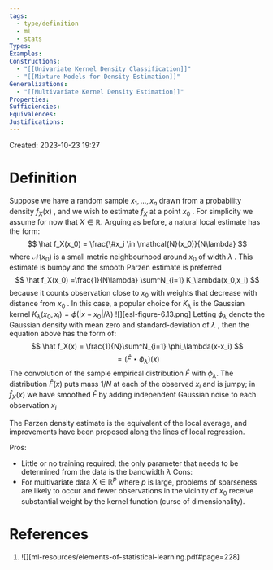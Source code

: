 ```yaml
---
tags:
  - type/definition
  - ml
  - stats
Types: 
Examples: 
Constructions:
  - "[[Univariate Kernel Density Classification]]"
  - "[[Mixture Models for Density Estimation]]"
Generalizations:
  - "[[Multivariate Kernel Density Estimation]]"
Properties: 
Sufficiencies: 
Equivalences: 
Justifications:
---
```

Created: 2023-10-23 19:27
# Definition

Suppose we have a random sample $x_1, ..., x_n$ drawn from a probability density $f_X(x)$ , and we wish to estimate $f_X$ at a point $x_0$ . For simplicity we assume for now that $X \in \mathbb{R}$. Arguing as before, a natural local estimate has the form:
$$
\hat f_X(x_0) = \frac{\#x_i \in \mathcal{N}(x_0)}{N\lambda}
$$
where $\mathcal{N}(x_0)$ is a small metric neighbourhood around $x_0$ of width $\lambda$ . This estimate is bumpy and the smooth Parzen estimate is preferred
$$
\hat f_X(x_0) =\frac{1}{N\lambda} \sum^N_{i=1} K_\lambda(x_0,x_i)
$$
because it counts observation close to $x_0$ with weights that decrease with distance from $x_0$ . In this case, a popular choice for $K_\lambda$ is the Gaussian kernel $K_\lambda(x_0,x_i) = \phi(|x-x_0| / \lambda)$ 
![][esl-figure-6.13.png]
Letting $\phi_\lambda$ denote the Gaussian density with mean zero and standard-deviation of $\lambda$ , then the equation above has the form of:
$$
\hat f_X(x) = \frac{1}{N}\sum^N_{i=1} \phi_\lambda(x-x_i)
$$
$$= (\hat F \star \phi_\lambda)(x)$$
The convolution of the sample empirical distribution $\hat F$ with $\phi_\lambda$. The distribution $\hat F(x)$ puts mass $1/N$ at each of the observed $x_i$ and is jumpy; in $\hat f_X(x)$ we have smoothed $\hat F$ by adding independent Gaussian noise to each observation $x_i$ 

The Parzen density estimate is the equivalent of the local average, and improvements have been proposed along the lines of local regression.

Pros:
- Little or no training required; the only parameter that needs to be determined from the data is the bandwidth $\lambda$
Cons:
- For multivariate data $X \in \mathbb{R}^p$ where $p$ is large, problems of sparseness are likely to occur and fewer observations in the vicinity of $x_0$ receive substantial weight by the kernel function (curse of dimensionality).
# References
1. ![][ml-resources/elements-of-statistical-learning.pdf#page=228]